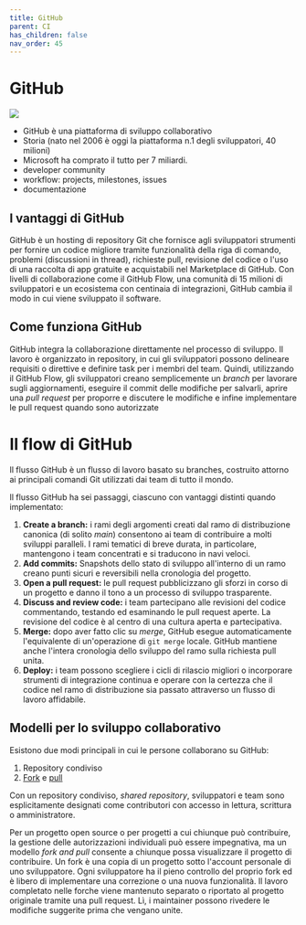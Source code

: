 ```yaml
---
title: GitHub
parent: CI
has_children: false
nav_order: 45
---
```


# GitHub

![](img/github_icon_192.png)

- GitHub è una piattaforma di sviluppo collaborativo
- Storia (nato nel 2006 è oggi la piattaforma n.1 degli sviluppatori, 40 milioni)
- Microsoft ha comprato il tutto per 7 miliardi.
- developer community
- workflow: projects, milestones, issues
- documentazione

## I vantaggi di GitHub 
GitHub è un hosting di repository Git che fornisce agli sviluppatori strumenti per fornire un codice migliore tramite funzionalità della riga di comando, problemi (discussioni in thread), richieste pull, revisione del codice o l'uso di una raccolta di app gratuite e acquistabili nel Marketplace di GitHub. Con livelli di collaborazione come il GitHub Flow, una comunità di 15 milioni di sviluppatori e un ecosistema con centinaia di integrazioni, GitHub cambia il modo in cui viene sviluppato il software.

## Come funziona GitHub
GitHub integra la collaborazione direttamente nel processo di sviluppo. Il lavoro è organizzato in repository, in cui gli sviluppatori possono delineare requisiti o direttive e definire task per i membri del team. Quindi, utilizzando il GitHub Flow, gli sviluppatori creano semplicemente un *branch* per lavorare sugli aggiornamenti, eseguire il commit delle modifiche per salvarli, aprire una *pull request* per proporre e discutere le modifiche e infine implementare le pull request quando sono autorizzate

# Il flow di GitHub
Il flusso GitHub è un flusso di lavoro basato su branches, costruito attorno ai principali comandi Git utilizzati dai team di tutto il mondo.

Il flusso GitHub ha sei passaggi, ciascuno con vantaggi distinti quando implementato:

1.  **Create a branch:** i rami degli argomenti creati dal ramo di distribuzione canonica (di solito *main*) consentono ai team di contribuire a molti sviluppi paralleli. I rami tematici di breve durata, in particolare, mantengono i team concentrati e si traducono in navi veloci.
2.  **Add commits:** Snapshots dello stato di sviluppo all'interno di un ramo creano punti sicuri e reversibili nella cronologia del progetto.
3.  **Open a pull request:**  le pull request pubblicizzano gli sforzi in corso di un progetto e danno il tono a un processo di sviluppo trasparente.
4.  **Discuss and review code:** i team partecipano alle revisioni del codice commentando, testando ed esaminando le pull request aperte. La revisione del codice è al centro di una cultura aperta e partecipativa.
5.  **Merge:** dopo aver fatto clic su *merge*, GitHub esegue automaticamente l'equivalente di un'operazione di  `git merge` locale. GitHub mantiene anche l'intera cronologia dello sviluppo del ramo sulla richiesta pull unita.
6.  **Deploy:** i team possono scegliere i cicli di rilascio migliori o incorporare strumenti di integrazione continua e operare con la certezza che il codice nel ramo di distribuzione sia passato attraverso un flusso di lavoro affidabile.

## Modelli per lo sviluppo collaborativo

Esistono due modi principali in cui le persone collaborano su GitHub:

1. Repository condiviso
2. [Fork](https://help.github.com/articles/about-forks/) e [pull](https://help.github.com/articles/using-pull-requests)

Con un repository condiviso, _shared repository_, sviluppatori e team sono esplicitamente designati come contributori con accesso in lettura, scrittura o amministratore. 

Per un progetto open source o per progetti a cui chiunque può contribuire, la gestione delle autorizzazioni individuali può essere impegnativa, ma un modello _fork and pull_ consente a chiunque possa visualizzare il progetto di contribuire. Un fork è una copia di un progetto sotto l'account personale di uno sviluppatore. Ogni sviluppatore ha il pieno controllo del proprio fork ed è libero di implementare una correzione o una nuova funzionalità. Il lavoro completato nelle forche viene mantenuto separato o riportato al progetto originale tramite una  pull request. Lì, i maintainer possono rivedere le modifiche suggerite prima che vengano unite.

